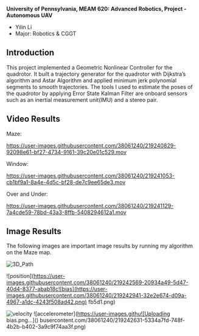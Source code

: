 **University of Pennsylvania, MEAM 620: Advanced Robotics,
Project - Autonomous UAV**

* Yilin Li 
* Major: Robotics & CGGT 

## Introduction
This project implemented a Geometric Nonlinear Controller for the quadrotor. It built a trajectory generator for the quadrotor with Dijkstra’s algorithm and Astar Algorithm and applied minimum jerk polynomial segments to smooth trajectories. The tools I used to estimate the poses of the quadrotor by applying Error State Kalman Filter are onboard sensors such as an inertial measurement unit(IMU) and a stereo pair. 

## Video Results
Maze: 

https://user-images.githubusercontent.com/38061240/219240829-92098e61-bf27-4734-9161-39c20e01c529.mov

Window: 

https://user-images.githubusercontent.com/38061240/219241053-cb1bf9a1-8a4e-4d5c-bf28-de7c9ee65de3.mov

Over and Under: 

https://user-images.githubusercontent.com/38061240/219241129-7a4cde59-78bd-43a3-8ffb-5408294612a1.mov

## Image Results

The following images are important image results by running my algorithm on the Maze map. 

![3D_Path](https://user-images.githubusercontent.com/38061240/219242194-d5464973-cc99-49cc-b5b1-892679d64b69.png)

![position](https://user-images.githubusercontent.com/38061240/219242569-20934a49-5d47-40d4-8377-abab18c![bias](https://user-images.githubusercontent.com/38061240/219242941-32e2e674-d09a-4967-a1dc-4243f508ad42.png)
fb5d1.png)

![velocity](https://user-images.githubusercontent.com/38061240/219242583-6201dbcf-82c2-4a87-bd48-003f8dfd49fb.png)
![accelerometer](https://user-images.githu![Uploading bias.png…]()
busercontent.com/38061240/219242631-5334a7fd-748f-4b2b-b402-3a9c9f74aa3f.png)





